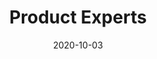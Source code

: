 ---
layout: site
title: "Product Experts"
date: 2020-10-03
categories: [google]
version: 0.0.0
major: 0
minor: 0
patch: 0
slug: google-product-experts
link: https://productexperts.withgoogle.com/
submitter: twerske
permalink: /sites/:slug
---